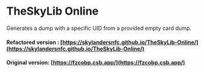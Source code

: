 # TheSkyLib Online

Generates a dump with a specific UID from a provided empty card dump.

#### Refactored version : [https://skylandersnfc.github.io/TheSkyLib-Online/](https://skylandersnfc.github.io/TheSkyLib-Online/)

#### Original version: [https://fzcobp.csb.app/](https://fzcobp.csb.app/)